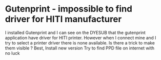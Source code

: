 
# Gutenprint - impossible to find driver for HITI manufacturer

I installed Gutenprint and I can see on the DYESUB that the gutenprint application have driver for HITI printer. However when I connect mine and I try to select a printer driver there is none available. Is there a trick to make them visible ?
Best,
Install new version
Try to find PPD file on internet with no luck

        